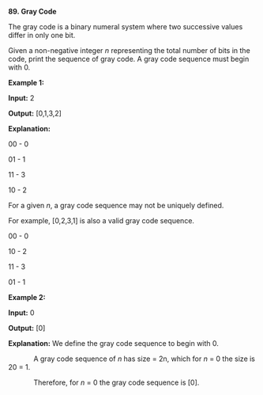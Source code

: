 **89. Gray Code**

The gray code is a binary numeral system where two successive values differ in only one bit.

Given a non-negative integer _n_ representing the total number of bits in the code, print the sequence of gray code. A gray code sequence must begin with 0.

**Example 1:**

**Input:** 2

**Output:** [0,1,3,2]

**Explanation:**

00 - 0

01 - 1

11 - 3

10 - 2

For a given _n_, a gray code sequence may not be uniquely defined.

For example, [0,2,3,1] is also a valid gray code sequence.

00 - 0

10 - 2

11 - 3

01 - 1

**Example 2:**

**Input:** 0

**Output:** [0]

**Explanation:** We define the gray code sequence to begin with 0.

             A gray code sequence of _n_ has size = 2n, which for _n_ = 0 the size is 20 = 1.

             Therefore, for _n_ = 0 the gray code sequence is [0].
